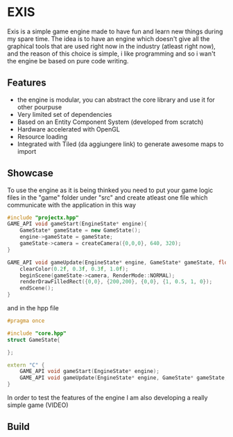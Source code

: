 # EXIS

Exis is a simple game engine made to have fun and learn new things during my spare time.
The idea is to have an engine which doesn't give all the graphical tools that are used right now in the industry (atleast right now), and the reason
of this choice is simple, i like programming and so i wan't the engine be based on pure code writing.

## Features
- the engine is modular, you can abstract the core library and use it for other pourpuse
- Very limited set of dependencies
- Based on an Entity Component System (developed from scratch)
- Hardware accelerated with OpenGL
- Resource loading
- Integrated with Tiled (da aggiungere link) to generate awesome maps to import

## Showcase
To use the engine as it is being thinked you need to put your game logic files in the "game" folder under "src" and create atleast one file which communicate with the application in this way

```cpp
#include "projectx.hpp"
GAME_API void gameStart(EngineState* engine){
    GameState* gameState = new GameState();
    engine->gameState = gameState;
    gameState->camera = createCamera({0,0,0}, 640, 320);
}

GAME_API void gameUpdate(EngineState* engine, GameState* gameState, float dt){
    clearColor(0.2f, 0.3f, 0.3f, 1.0f);
    beginScene(gameState->camera, RenderMode::NORMAL);
    renderDrawFilledRect({0,0}, {200,200}, {0,0}, {1, 0.5, 1, 0});
    endScene();
}
```
and in the hpp file

```cpp
#pragma once

#include "core.hpp"
struct GameState{

};

extern "C" {
    GAME_API void gameStart(EngineState* engine);
    GAME_API void gameUpdate(EngineState* engine, GameState* gameState, float dt);
}
```

In order to test the features of the engine I am also developing a really simple game
(VIDEO)


## Build